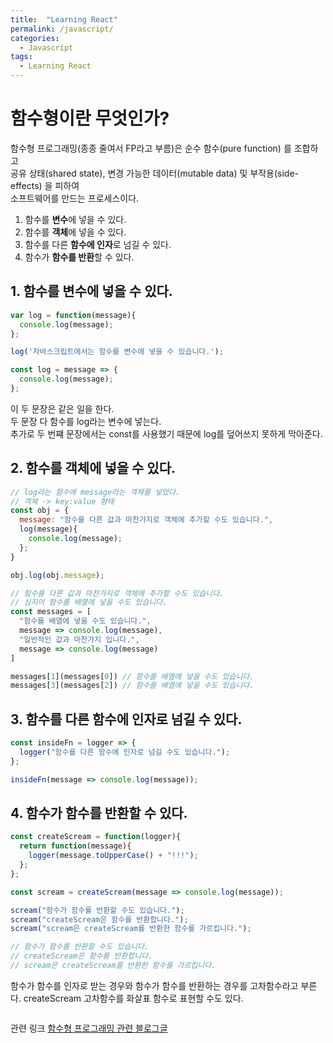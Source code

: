 ```yaml
---
title:  "Learning React"
permalink: /javascript/
categories:
  - Javascript
tags:
  - Learning React
---
```


# 함수형이란 무엇인가?

함수형 프로그래밍(종종 줄여서 FP라고 부름)은 순수 함수(pure function) 를 조합하고  
공유 상태(shared state), 변경 가능한 데이터(mutable data) 및 부작용(side-effects) 을 피하여  
소프트웨어를 만드는 프로세스이다.

1. 함수를 **변수**에 넣을 수 있다.
2. 함수를 **객체**에 넣을 수 있다.
3. 함수를 다른 **함수에 인자**로 넘길 수 있다.
4. 함수가 **함수를 반환**할 수 있다.

## 1. 함수를 **변수**에 넣을 수 있다.
```jsx
var log = function(message){
  console.log(message);
};

log('자바스크립트에서는 함수를 변수에 넣을 수 있습니다.');
```

```jsx
const log = message => {
  console.log(message);
};
```   

이 두 문장은 같은 일을 한다.  
두 문장 다 함수를 log라는 변수에 넣는다.  
추가로 두 번쨰 문장에서는 const를 사용했기 때문에 log를 덮어쓰지 못하게 막아준다.   
  
## 2. 함수를 **객체**에 넣을 수 있다.
```jsx
// log라는 함수에 message라는 객체를 넣었다.
// 객체 -> key:value 형태  
const obj = {
  message: "함수를 다른 값과 마찬가지로 객체에 추가할 수도 있습니다.", 
  log(message){
    console.log(message);
  };
}  

obj.log(obj.message);

// 함수를 다른 값과 마찬가지로 객체에 추가할 수도 있습니다.
// 심지어 함수를 배열에 넣을 수도 있습니다.
const messages = [
  "함수를 배열에 넣을 수도 있습니다.",
  message => console.log(message),
  "일반적인 값과 마찬가지 입니다.",
  message => console.log(message)
]

messages[1](messages[0]) // 함수를 배열에 넣을 수도 있습니다.
messages[3](messages[2]) // 함수를 배열에 넣을 수도 있습니다.
```
  
## 3. 함수를 **다른 함수에 인자**로 넘길 수 있다.
```jsx
const insideFn = logger => {
  logger("함수를 다른 함수에 인자로 넘길 수도 있습니다.");
};

insideFn(message => console.log(message));
```

## 4. 함수가 **함수를 반환**할 수 있다.

```jsx
const createScream = function(logger){
  return function(message){
    logger(message.toUpperCase() + "!!!");
  };
};

const scream = createScream(message => console.log(message));

scream("함수가 함수를 반환할 수도 있습니다.");
scream("createScream은 함수를 반환합니다.");
scream("scream은 createScream를 반환한 함수를 가르킵니다.");

// 함수가 함수를 반환할 수도 있습니다.
// createScream은 함수를 반환합니다.
// scream은 createScream를 반환한 함수를 가르킵니다.
```
함수가 함수를 인자로 받는 경우와 함수가 함수를 반환하는 경우를 고차함수라고 부른다.
createScream 고차함수를 화살표 함수로 표현할 수도 있다.

```jsx
```


관련 링크
[함수형 프로그래밍 관련 블로그글](https://sungjk.github.io/2017/07/17/fp.html)